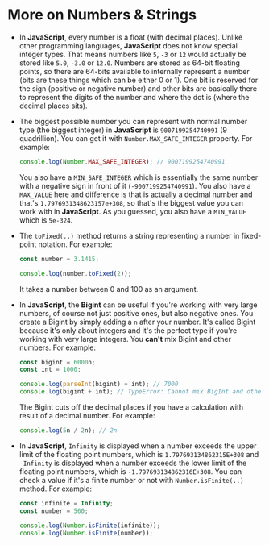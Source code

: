 # More on Numbers & Strings

- In **JavaScript**, every number is a float (with decimal places). Unlike other programming languages, **JavaScript** does not know special integer types. That means numbers like `5`, `-3` or `12` would actually be stored like `5.0`, `-3.0` or `12.0`. Numbers are stored as 64-bit floating points, so there are 64-bits available to internally represent a number (bits are these things which can be either 0 or 1). One bit is reserved for the sign (positive or negative number) and other bits are basically there to represent the digits of the number and where the dot is (where the decimal places sits).
- The biggest possible number you can represent with normal number type (the biggest integer) in **JavaScript** is `9007199254740991` (9 quadrillion). You can get it with `Number.MAX_SAFE_INTEGER` property. For example:

    ```js
    console.log(Number.MAX_SAFE_INTEGER); // 9007199254740991
    ```

    You also have a `MIN_SAFE_INTEGER` which is essentially the same number with a negative sign in front of it (`-9007199254740991`). You also have a `MAX_VALUE` here and difference is that is actually a decimal number and that's `1.7976931348623157e+308`, so that's the biggest value you can work with in **JavaScript**. As you guessed, you also have a `MIN_VALUE` which is `5e-324`.
- The `toFixed(..)` method returns a string representing a number in fixed-point notation. For example:

    ```js
    const number = 3.1415;

    console.log(number.toFixed(2));
    ```

    It takes a number between 0 and 100 as an argument.
- In **JavaScript**, the **Bigint** can be useful if you're working with very large numbers, of course not just positive ones, but also negative ones. You create a Bigint by simply adding a `n` after your number. It's called Bigint because it's only about integers and it's the perfect type if you're working with very large integers. You **can't** mix Bigint and other numbers. For example:

    ```js
    const bigint = 6000n;
    const int = 1000;

    console.log(parseInt(bigint) + int); // 7000
    console.log(bigint + int); // TypeError: Cannot mix BigInt and other types, use explicit conversions
    ```

    The Bigint cuts off the decimal places if you have a calculation with result of a decimal number. For example:

    ```js
    console.log(5n / 2n); // 2n
    ```

- In **JavaScript**, `Infinity` is displayed when a number exceeds the upper limit of the floating point numbers, which is `1.797693134862315E+308` and `-Infinity` is displayed when a number exceeds the lower limit of the floating point numbers, which is `-1.797693134862316E+308`. You can check a value if it's a finite number or not with `Number.isFinite(..)` method. For example:

    ```js
    const infinite = Infinity;
    const number = 560;

    console.log(Number.isFinite(infinite));
    console.log(Number.isFinite(number));
    ```

